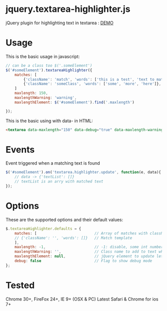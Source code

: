 jquery.textarea-highlighter.js
==============================

jQuery plugin for highlighting text in textarea : [DEMO](http://marexandre.github.io/jquery.textarea-highlighter.js/demo/ "DEMO")


# Usage

This is the basic usage in javascript:

```javascript
// can be a class too $('.someElement')
$('#someElement').textareaHighlighter({
    matches: [
        {'className': 'match', 'words': ['this is a test', 'text to match']},
        {'className': 'someClass', 'words': ['some', 'more', 'here']},
    ]
    maxlength: 150,
    maxlengthWarning: 'warning',
    maxlengthElement: $('#someElement').find('.maxlength')

});
```

This is the basic using with data- in HTML:

```html
<textarea data-maxlength="150" data-debug="true" data-maxlength-warning="warning"></textarea>
```

# Events

Event triggered when a matching text is found

```javascript
$('#someElement').on('textarea.highlighter.update', function(e, data){
    // data -> {'textList': []}
    // textList is an arry with matched text
});
```

# Options

These are the supported options and their default values:

```javascript
$.textareaHighlighter.defaults = {
    matches: [                          // Array of matches with className & word array
    // {'className': '', 'words': []}   // Match template
    ],
    maxlength: -1,                      // -1: disable, some int number over 0
    maxlengthWarning: '',               // Class name to add to text when it's over max length
    maxlengthElement: null,             // jQuery element to update letter count in the view
    debug: false                        // Flag to show debug mode
};
```

# Tested

Chrome 30+, FireFox 24+, IE 9+ (OSX & PC)
Latest Safari & Chrome for ios 7+
